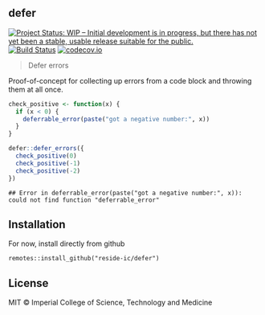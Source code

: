 ## defer

[![Project Status: WIP – Initial development is in progress, but there has not yet been a stable, usable release suitable for the public.](https://www.repostatus.org/badges/latest/wip.svg)](https://www.repostatus.org/#wip)
[![Build Status](https://travis-ci.org/reside-ic/defer.svg?branch=master)](https://travis-ci.org/reside-ic/defer)
[![codecov.io](https://codecov.io/github/reside-ic/defer/coverage.svg?branch=master)](https://codecov.io/github/reside-ic/defer?branch=master)

> Defer errors

Proof-of-concept for collecting up errors from a code block and throwing them at all once.


```r
check_positive <- function(x) {
  if (x < 0) {
    deferrable_error(paste("got a negative number:", x))
  }
}

defer::defer_errors({
  check_positive(0)
  check_positive(-1)
  check_positive(-2)
})
```

```
## Error in deferrable_error(paste("got a negative number:", x)): could not find function "deferrable_error"
```

## Installation

For now, install directly from github

```
remotes::install_github("reside-ic/defer")
```

## License

MIT © Imperial College of Science, Technology and Medicine

